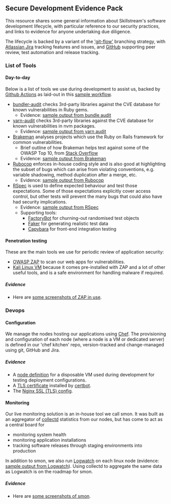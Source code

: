 Secure Development Evidence Pack
--------------------------------

This resource shares some general information about Skillstream's software development lifecycle, with particular reference to our security practices, and links to evidence for anyone undertaking due diligence.

The lifecycle is backed by a variant of the ['git-flow'](https://nvie.com/posts/a-successful-git-branching-model/) branching strategy, with [Atlassian Jira](https://www.atlassian.com/software/jira) tracking features and issues, and [GitHub](https://github.com/) supporting peer review, test automation and release tracking.


### List of Tools

#### Day-to-day
Below is a list of tools we use during development to assist us, backed by [Github Actions](https://github.com/features/actions) as laid-out in this [sample workflow](samples/github-workflow-ruby.yml).

* [bundler-audit](https://github.com/rubysec/bundler-audit#readme) checks 3rd-party libraries against the CVE database for known vulnerabilities in Ruby gems.
  - Evidence: [sample output from bundle audit](samples/bundle-audit.out)
* [yarn-audit](https://classic.yarnpkg.com/en/docs/cli/audit/) checks 3rd-party libraries against the CVE database for known vulnerabilities in nvm packages.
  - Evidence: [sample output from yarn audit](samples/yarn-audit.out)
* [Brakeman](https://brakemanscanner.org/) analyses projects which use the Ruby on Rails framework for common vulnerabilities.
  - Brief outline of how Brakeman helps test against some of the OWASP Top 10, from [Stack Overflow](https://stackoverflow.com/a/35229152/418602)
  - Evidence: [sample output from Brakeman](samples/brakeman.out)
* [Rubocop](https://rubocop.org/) enforces in-house coding style and is also good at highlighting the subset of bugs which can arise from violating conventions, e.g. variable shadowing, method duplication after a merge, etc.
  - Evidence: [sample output from Rubocop](samples/rubocop.out)
* [RSpec](https://rspec.info/) is used to define expected behaviour and test those expectations. Some of those expectations explicitly cover access control, but other tests will prevent the many bugs that could also have had security implications.
  - Evidence: [sample output from RSpec](samples/rspec.out)
  - Supporting tools:
    * [FactoryBot](https://github.com/thoughtbot/factory_bot) for churning-out randomised test objects
    * [Faker](https://github.com/faker-ruby/faker) for generating realistic test data
    * [Capybara](http://teamcapybara.github.io/capybara/) for front-end integration testing



#### Penetration testing
These are the main tools we use for periodic review of application security:

* [OWASP ZAP](https://www.zaproxy.org/) to scan our web apps for vulnerabilities.
* [Kali Linux VM](https://www.offensive-security.com/kali-linux-vm-vmware-virtualbox-image-download/) because it comes pre-installed with ZAP and a lot of other useful tools, and is a safe environment for handling malware if required.

##### Evidence
* Here are [some screenshots of ZAP in use](screenshots/zap.markdown).


### Devops

#### Configuration

We manage the nodes hosting our applications using [Chef](https://www.chef.io/products/chef-infrastructure-management). The provisioning and configuration of each node (where a node is a VM or dedicated server) is defined in our 'chef kitchen' repo, version-tracked and change-managed using git, GitHub and Jira.

##### Evidence
* A [node definition](samples/sample_chef_node.json) for a disposable VM used during development for testing deployment configurations.
* A [TLS certificate](screenshots/twg_mpg_certificate.png) installed by [certbot](https://certbot.eff.org/).
* The [Nginx SSL (TLS) config](samples/chef_nginx_ssl.conf.erb).


#### Monitoring

Our live monitoring solution is an in-house tool we call smon. It was built as an aggregator of [collectd](https://collectd.org/) statistics from our nodes, but has come to act as a central board for

* monitoring system health
* monitoring application installations
* tracking software releases through staging environments into production

In addition to smon, we also run [Logwatch](https://sourceforge.net/projects/logwatch/) on each linux node (evidence: [sample output from Logwatch](samples/logwatch.out)). Using collectd to aggregate the same data as Logwatch is on the roadmap for smon.

##### Evidence
* Here are [some screenshots of smon](screenshots/smon.markdown).

